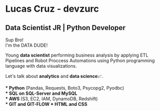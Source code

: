 # Lucas Cruz - devzurc
## Data Scientist JR | Python Developer

<p>
  Sup Bro!<br>
  I'm the DATA DUDE!
</p>


<p>
  Young <b>data scientist</b> performing business analysis by applying ETL Pipelines and Robot Proccess Automations using Python programming language with data visualizations.
</p>

<p>
  Let's talk about <b>analytics</b> and <b>data science</b>📈.
</p>

<p>
  <b>* Python </b>(Pandas, Requests, Boto3, Psycopg2, Pyodbc)<br>
  <b>* SQL on SQL-Server and MySQL</b><br>
  <b>* AWS </b>(S3, EC2, IAM, DynamoDB, Redshift)<br>
  <b>* GIT and GIT-FLOW
  <b>* HTML and CSS</b><br>
</p>
